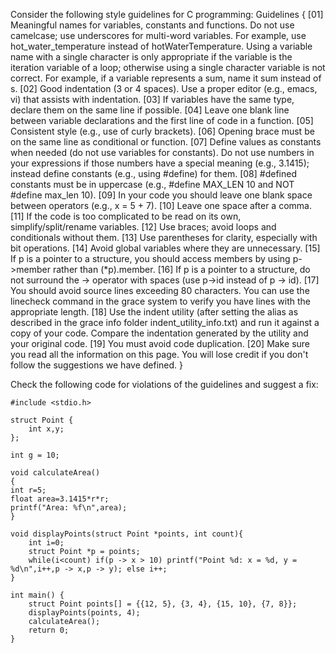 
Consider the following style guidelines for C programming:
Guidelines {
[01] Meaningful names for variables, constants and functions. Do not use camelcase; use underscores for multi-word variables. For example, use hot_water_temperature instead of hotWaterTemperature. Using a variable name with a single character is only appropriate if the variable is the iteration variable of a loop; otherwise using a single character variable is not correct. For example, if a variable represents a sum, name it sum instead of s.
[02] Good indentation (3 or 4 spaces). Use a proper editor (e.g., emacs, vi) that assists with indentation.
[03] If variables have the same type, declare them on the same line if possible.
[04] Leave one blank line between variable declarations and the first line of code in a function.
[05] Consistent style (e.g., use of curly brackets).
[06] Opening brace must be on the same line as conditional or function.
[07] Define values as constants when needed (do not use variables for constants). Do not use numbers in your expressions if those numbers have a special meaning (e.g., 3.1415); instead define constants (e.g., using #define) for them.
[08] #defined constants must be in uppercase (e.g., #define MAX_LEN 10 and NOT #define max_len 10).
[09] In your code you should leave one blank space between operators (e.g., x = 5 + 7).
[10] Leave one space after a comma.
[11] If the code is too complicated to be read on its own, simplify/split/rename variables.
[12] Use braces; avoid loops and conditionals without them.
[13] Use parentheses for clarity, especially with bit operations.
[14] Avoid global variables where they are unnecessary.
[15] If p is a pointer to a structure, you should access members by using p->member rather than (*p).member.
[16] If p is a pointer to a structure, do not surround the -> operator with spaces (use p->id instead of p -> id).
[17] You should avoid source lines exceeding 80 characters. You can use the linecheck command in the grace system to verify you have lines with the appropriate length.
[18] Use the indent utility (after setting the alias as described in the grace info folder indent_utility_info.txt) and run it against a copy of your code. Compare the indentation generated by the utility and your original code.
[19] You must avoid code duplication.
[20] Make sure you read all the information on this page. You will lose credit if you don't follow the suggestions we have defined.
}

Check the following code for violations of the guidelines and suggest a fix:
```
#include <stdio.h>

struct Point {
    int x,y;
};

int g = 10;

void calculateArea() 
{
int r=5;
float area=3.1415*r*r;
printf("Area: %f\n",area);
}

void displayPoints(struct Point *points, int count){
    int i=0;
    struct Point *p = points;
    while(i<count) if(p -> x > 10) printf("Point %d: x = %d, y = %d\n",i++,p -> x,p -> y); else i++;
}

int main() {
    struct Point points[] = {{12, 5}, {3, 4}, {15, 10}, {7, 8}};
    displayPoints(points, 4);
    calculateArea();
    return 0;
}

```